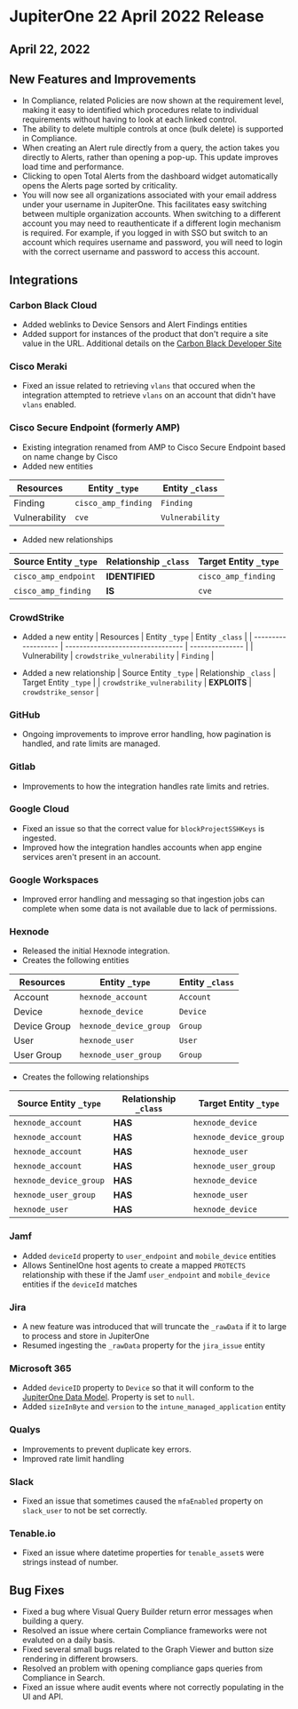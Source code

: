 # JupiterOne 22 April 2022 Release

## April 22, 2022

## New Features and Improvements 

- In Compliance, related Policies are now shown at the requirement level, making it easy to identified which procedures relate to individual requirements without having to look at each linked control. 
- The ability to delete multiple controls at once (bulk delete) is supported in Compliance. 
- When creating an Alert rule directly from a query, the action takes you directly to Alerts, rather than opening a pop-up. This update improves load time and performance. 
- Clicking to open Total Alerts from the dashboard widget automatically opens the Alerts page sorted by criticality. 
- You will now see all organizations associated with your email address under your username in JupiterOne. This facilitates easy switching between multiple organization accounts. When switching to a different account you may need to reauthenticate if a different login mechanism is required. For example, if you logged in with SSO but switch to an account which requires username and password, you will need to login with the correct username and password to access this account.

## Integrations

### Carbon Black Cloud

- Added weblinks to Device Sensors and Alert Findings entities
- Added support for instances of the product that don't require a site value in the URL.  Additional details on the [Carbon Black Developer Site](https://developer.carbonblack.com/reference/carbon-black-cloud/authentication/#building-your-base-urls)

### Cisco Meraki

- Fixed an issue related to retrieving `vlans` that occured when the integration attempted to retrieve `vlans` on an account that didn't have `vlans` enabled.
  
### Cisco Secure Endpoint (formerly AMP)

- Existing integration renamed from AMP to Cisco Secure Endpoint based on name change by Cisco
- Added new entities

| Resources     | Entity `_type`       | Entity `_class` |
| ------------- | -------------------- | --------------- |
| Finding       | `cisco_amp_finding`  | `Finding`       |
| Vulnerability | `cve`                | `Vulnerability` |

- Added new relationships

| Source Entity `_type` | Relationship `_class` | Target Entity `_type` |
| --------------------- | --------------------- | --------------------- |
| `cisco_amp_endpoint`  | **IDENTIFIED**        | `cisco_amp_finding`   |
| `cisco_amp_finding`   | **IS**                | `cve`                 |

### CrowdStrike

- Added a new entity
| Resources           | Entity `_type`                    | Entity `_class` |
| ------------------- | --------------------------------- | --------------- |
| Vulnerability       | `crowdstrike_vulnerability`       | `Finding`       |

- Added a new relationship
| Source Entity `_type`           | Relationship `_class` | Target Entity `_type`             |
| `crowdstrike_vulnerability`     | **EXPLOITS**          | `crowdstrike_sensor`              |

### GitHub

- Ongoing improvements to improve error handling, how pagination is handled, and rate limits are managed.

### Gitlab

- Improvements to how the integration handles rate limits and retries.

### Google Cloud

- Fixed an issue so that the correct value for `blockProjectSSHKeys` is ingested.  
- Improved how the integration handles accounts when app engine services aren't present in an account.

### Google Workspaces

- Improved error handling and messaging so that ingestion jobs can complete when some data is not available due to lack of permissions.

### Hexnode

- Released the initial Hexnode integration.
- Creates the following entities

| Resources    | Entity `_type`         | Entity `_class` |
| ------------ | ---------------------- | --------------- |
| Account      | `hexnode_account`      | `Account`       |
| Device       | `hexnode_device`       | `Device`        |
| Device Group | `hexnode_device_group` | `Group`         |
| User         | `hexnode_user`         | `User`          |
| User Group   | `hexnode_user_group`   | `Group`         |

- Creates the following relationships

| Source Entity `_type`  | Relationship `_class` | Target Entity `_type`  |
| ---------------------- | --------------------- | ---------------------- |
| `hexnode_account`      | **HAS**               | `hexnode_device`       |
| `hexnode_account`      | **HAS**               | `hexnode_device_group` |
| `hexnode_account`      | **HAS**               | `hexnode_user`         |
| `hexnode_account`      | **HAS**               | `hexnode_user_group`   |
| `hexnode_device_group` | **HAS**               | `hexnode_device`       |
| `hexnode_user_group`   | **HAS**               | `hexnode_user`         |
| `hexnode_user`         | **HAS**               | `hexnode_device`       |

### Jamf

- Added `deviceId` property to `user_endpoint` and `mobile_device` entities
- Allows SentinelOne host agents to create a mapped `PROTECTS` relationship with these if the Jamf `user_endpoint` and `mobile_device` entities if the `deviceId` matches

### Jira

- A new feature was introduced that will truncate the `_rawData` if it to large to process and store in JupiterOne
- Resumed ingesting the `_rawData` property for the `jira_issue` entity

### Microsoft 365

- Added `deviceID` property to `Device` so that it will conform to the [JupiterOne Data Model](https://github.com/JupiterOne/data-model). Property is set to `null`.
- Added `sizeInByte` and `version` to the `intune_managed_application` entity

### Qualys

- Improvements to prevent duplicate key errors.
- Improved rate limit handling

### Slack

- Fixed an issue that sometimes caused the `mfaEnabled` property on `slack_user` to not be set correctly.

### Tenable.io

- Fixed an issue where datetime properties for `tenable_asset`s were strings instead of number.

## Bug Fixes

- Fixed a bug where Visual Query Builder return error messages when building a query.
- Resolved an issue where certain Compliance frameworks were not evaluted on a daily basis.
- Fixed several small bugs related to the Graph Viewer and button size rendering in different browsers.
- Resolved an problem with opening compliance gaps queries from Compliance in Search.
- Fixed an issue where audit events where not correctly populating in the UI and API. 

